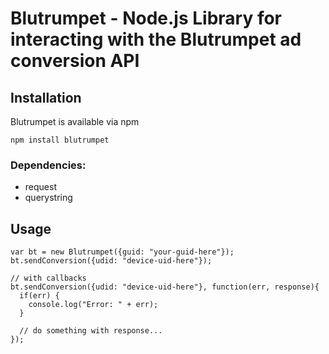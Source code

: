 # Blutrumpet - Node.js Library for interacting with the Blutrumpet ad conversion API


## Installation

Blutrumpet is available via npm

`npm install blutrumpet`

### Dependencies:

* request
* querystring

## Usage

    var bt = new Blutrumpet({guid: "your-guid-here"});
    bt.sendConversion({udid: "device-uid-here"});

    // with callbacks
    bt.sendConversion({udid: "device-uid-here"}, function(err, response){
      if(err) {
        console.log("Error: " + err);
      }

      // do something with response...
    });
